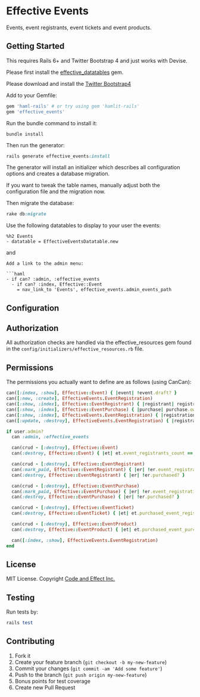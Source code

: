 # Effective Events

Events, event registrants, event tickets and event products.

## Getting Started

This requires Rails 6+ and Twitter Bootstrap 4 and just works with Devise.

Please first install the [effective_datatables](https://github.com/code-and-effect/effective_datatables) gem.

Please download and install the [Twitter Bootstrap4](http://getbootstrap.com)

Add to your Gemfile:

```ruby
gem 'haml-rails' # or try using gem 'hamlit-rails'
gem 'effective_events'
```

Run the bundle command to install it:

```console
bundle install
```

Then run the generator:

```ruby
rails generate effective_events:install
```

The generator will install an initializer which describes all configuration options and creates a database migration.

If you want to tweak the table names, manually adjust both the configuration file and the migration now.

Then migrate the database:

```ruby
rake db:migrate
```

Use the following datatables to display to your user the events:

```haml
%h2 Events
- datatable = EffectiveEventsDatatable.new
```

and

```
Add a link to the admin menu:

```haml
- if can? :admin, :effective_events
  - if can? :index, Effective::Event
    = nav_link_to 'Events', effective_events.admin_events_path
```

## Configuration

## Authorization

All authorization checks are handled via the effective_resources gem found in the `config/initializers/effective_resources.rb` file.

## Permissions

The permissions you actually want to define are as follows (using CanCan):

```ruby
can([:index, :show], Effective::Event) { |event| !event.draft? }
can([:new, :create], EffectiveEvents.EventRegistration)
can([:show, :index], Effective::EventRegistrant) { |registrant| registrant.owner == user || registrant.owner.blank? }
can([:show, :index], Effective::EventPurchase) { |purchase| purchase.owner == user || purchase.owner.blank? }
can([:show, :index], EffectiveEvents.EventRegistration) { |registration| registration.owner == user }
can([:update, :destroy], EffectiveEvents.EventRegistration) { |registration| registration.owner == user && !registration.was_submitted? }

if user.admin?
  can :admin, :effective_events

  can(crud - [:destroy], Effective::Event)
  can(:destroy, Effective::Event) { |et| et.event_registrants_count == 0 }

  can(crud - [:destroy], Effective::EventRegistrant)
  can(:mark_paid, Effective::EventRegistrant) { |er| !er.event_registration_id.present? }
  can(:destroy, Effective::EventRegistrant) { |er| !er.purchased? }

  can(crud - [:destroy], Effective::EventPurchase)
  can(:mark_paid, Effective::EventPurchase) { |er| !er.event_registration_id.present? }
  can(:destroy, Effective::EventPurchase) { |er| !er.purchased? }

  can(crud - [:destroy], Effective::EventTicket)
  can(:destroy, Effective::EventTicket) { |et| et.purchased_event_registrants_count == 0 }

  can(crud - [:destroy], Effective::EventProduct)
  can(:destroy, Effective::EventProduct) { |et| et.purchased_event_purchases_count == 0 }

  can([:index, :show], EffectiveEvents.EventRegistration)
end
```

## License

MIT License.  Copyright [Code and Effect Inc.](http://www.codeandeffect.com/)

## Testing

Run tests by:

```ruby
rails test
```

## Contributing

1. Fork it
2. Create your feature branch (`git checkout -b my-new-feature`)
3. Commit your changes (`git commit -am 'Add some feature'`)
4. Push to the branch (`git push origin my-new-feature`)
5. Bonus points for test coverage
6. Create new Pull Request
